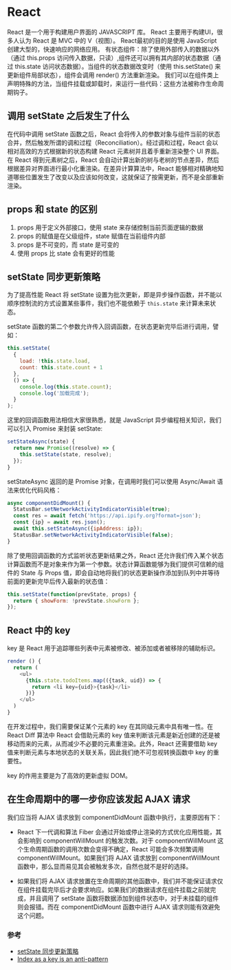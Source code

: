 # React

React 是一个用于构建用户界面的 JAVASCRIPT 库。
React 主要用于构建UI，很多人认为 React 是 MVC 中的 V（视图）。
React最初的目的是使用 JavaScript 创建大型的，快速响应的网络应用。
有状态组件：除了使用外部传入的数据以外（通过 this.props 访问传入数据，只读）,组件还可以拥有其内部的状态数据（通过 this.state 访问状态数据）。当组件的状态数据改变时（使用 this.setState() 来更新组件局部状态），组件会调用 render() 方法重新渲染。
我们可以在组件类上声明特殊的方法，当组件挂载或卸载时，来运行一些代码：这些方法被称作生命周期钩子。

## 调用 setState 之后发生了什么

在代码中调用 setState 函数之后，React 会将传入的参数对象与组件当前的状态合并，然后触发所谓的调和过程（Reconciliation）。经过调和过程，React 会以相对高效的方式根据新的状态构建 React 元素树并且着手重新渲染整个 UI 界面。在 React 得到元素树之后，React 会自动计算出新的树与老树的节点差异，然后根据差异对界面进行最小化重渲染。在差异计算算法中，React 能够相对精确地知道哪些位置发生了改变以及应该如何改变，这就保证了按需更新，而不是全部重新渲染。

## props 和 state 的区别

1. props 用于定义外部接口，使用 state 来存储控制当前页面逻辑的数据
2. props 的赋值是在父级组件，state 赋值在当前组件内部
3. props 是不可变的，而 state 是可变的
4. 使用 props 比 state 会有更好的性能

## setState 同步更新策略

为了提高性能 React 将 setState 设置为批次更新，即是异步操作函数，并不能以顺序控制流的方式设置某些事件，我们也不能依赖于 `this.state` 来计算未来状态。

setState 函数的第二个参数允许传入回调函数，在状态更新完毕后进行调用，譬如：

```js
this.setState(
  {
    load: !this.state.load,
    count: this.state.count + 1
  },
  () => {
    console.log(this.state.count);
    console.log('加载完成');
  }
);
```

这里的回调函数用法相信大家很熟悉，就是 JavaScript 异步编程相关知识，我们可以引入 Promise 来封装 setState:

```js
setStateAsync(state) {
  return new Promise((resolve) => {
    this.setState(state, resolve);
  });
}
```

setStateAsync 返回的是 Promise 对象，在调用时我们可以使用 Async/Await 语法来优化代码风格：

```js
async componentDidMount() {
  StatusBar.setNetworkActivityIndicatorVisible(true);
  const res = await fetch('https://api.ipify.org?format=json');
  const {ip} = await res.json();
  await this.setStateAsync({ipAddress: ip});
  StatusBar.setNetworkActivityIndicatorVisible(false);
}
```

除了使用回调函数的方式监听状态更新结果之外，React 还允许我们传入某个状态计算函数而不是对象来作为第一个参数。状态计算函数能够为我们提供可信赖的组件的 State 与 Props 值，即会自动地将我们的状态更新操作添加到队列中并等待前面的更新完毕后传入最新的状态值：

```js
this.setState(function(prevState, props) {
  return { showForm: !prevState.showForm };
});
```

## React 中的 key

key 是 React 用于追踪哪些列表中元素被修改、被添加或者被移除的辅助标识。

```js
render () {
  return (
    <ul>
      {this.state.todoItems.map(({task, uid}) => {
        return <li key={uid}>{task}</li>
      })}
    </ul>
  )
}
```

在开发过程中，我们需要保证某个元素的 key 在其同级元素中具有唯一性。在 React Diff 算法中 React 会借助元素的 key 值来判断该元素是新近创建的还是被移动而来的元素，从而减少不必要的元素重渲染。此外，React 还需要借助 key 值来判断元素与本地状态的关联关系，因此我们绝不可忽视转换函数中 key 的重要性。

key 的作用主要是为了高效的更新虚拟 DOM。

## 在生命周期中的哪一步你应该发起 AJAX 请求

我们应当将 AJAX 请求放到 componentDidMount 函数中执行，主要原因有下：

- React 下一代调和算法 Fiber 会通过开始或停止渲染的方式优化应用性能，其会影响到 componentWillMount 的触发次数。对于 componentWillMount 这个生命周期函数的调用次数会变得不确定，React 可能会多次频繁调用 componentWillMount。如果我们将 AJAX 请求放到 componentWillMount 函数中，那么显而易见其会被触发多次，自然也就不是好的选择。

- 如果我们将 AJAX 请求放置在生命周期的其他函数中，我们并不能保证请求仅在组件挂载完毕后才会要求响应。如果我们的数据请求在组件挂载之前就完成，并且调用了 setState 函数将数据添加到组件状态中，对于未挂载的组件则会报错。而在 componentDidMount 函数中进行 AJAX 请求则能有效避免这个问题。

### 参考

- [setState 同步更新策略](#setstate-%E5%90%8C%E6%AD%A5%E6%9B%B4%E6%96%B0%E7%AD%96%E7%95%A5)
- [Index as a key is an anti-pattern](https://medium.com/@robinpokorny/index-as-a-key-is-an-anti-pattern-e0349aece318)
